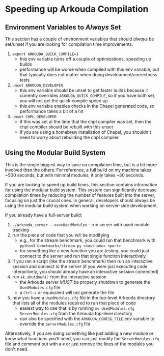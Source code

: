Speeding up Arkouda Compilation
===============================

## Environment Variables to _Always_ Set

This section has a couple of environment variables that should _always_ be set/unset if you are looking for compilation time improvements.

1. `export ARKOUDA_QUICK_COMPILE=1`
    - this env variable turns off a couple of optimizations, speeding up builds
    - performance will be worse when compiled with this env variable, but that typically does not matter when doing development/correctness tests
7. `unset ARKOUDA_DEVELOPER`
    - this env variable should be unset to get faster builds because it currently overrides `ARKOUDA_QUICK_COMPILE`, so if you have both set, you will not get the quick compile speed up 
    - this env variable enables checks in the Chapel generated code, so performance takes a bit of a hit
8. `unset CHPL_DEVELOPER`
     - if this was set at the time that the chpl compiler was set, then the chpl compiler should be rebuilt with this unset
    - if you are using a homebrew installation of Chapel, you shouldn't need to worry about rebuilding the chpl compiler

## Using the Modular Build System

This is the single biggest way to save on compilation time, but is a bit more involved than the others. For reference, a full build on my machine takes ~500 seconds, but with minimal modules, it only takes ~30 seconds.

If you are looking to speed up build times, this section contains information for using the modular build system. This system can significantly decrease compilation times by reducing the number of features built into the server, focusing on just the crucial ones. In general, developers should always be using the modular build system when working on server-side development.

If you already have a full-server build:
1. `./arkouda_server --saveUsedModules` - run server with used module tracking
2. run the piece of code that you will be modifying
    - e.g., for the stream benchmark, you could run that benchmark with `python3 benchmarks/stream.py <hostname> <port>`
    - for something like a new function you are testing, you could just connect to the server and run that single function interactively
3. if you ran a script (like the stream benchmark) then run an interactive session and connect to the server (if you were just executing code interactively, you should already have an interactive session connected)
4. run `ak.shutdown()` from the interactive session
    - the Arkouda server _MUST_ be properly shutdown to generate the `UsedModules.cfg` file
    - a `Ctrl-c` or equivalent will not generate the file
5. now you have a `UsedModules.cfg` file in the top-level Arkouda directory that lists all of the modules required to run that piece of code
    - easiest way to use that is by running `mv UsedModules.cfg ServerModules.cfg` from the Arkouda top-level directory
    - can also be specified with the `ARKOUDA_CONFIG_FILE` env variable to override the `ServerModules.cfg` file

Alternatively, if you are doing something like just adding a new module or know what functions you'll need, you can just modify the `ServerModules.cfg` file and comment out with a `#` or just remove the lines of the modules you don't need.
